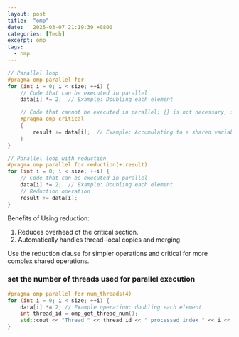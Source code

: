 ```yaml
---
layout: post
title:  "omp"
date:   2025-03-07 21:19:39 +0800
categories: [Tech]
excerpt: omp
tags:
  - omp
---
```


```C++
// Parallel loop
#pragma omp parallel for
for (int i = 0; i < size; ++i) {
    // Code that can be executed in parallel
    data[i] *= 2;  // Example: Doubling each element

    // Code that cannot be executed in parallel; {} is not necessary, it's used to improve readability and avoid unintended behavior.
    #pragma omp critical
    {
        result += data[i];  // Example: Accumulating to a shared variable
    }
}
```

```C++
// Parallel loop with reduction
#pragma omp parallel for reduction(+:result)
for (int i = 0; i < size; ++i) {
    // Code that can be executed in parallel
    data[i] *= 2;  // Example: Doubling each element
    // Reduction operation
    result += data[i];
}
```

Benefits of Using reduction:

1. Reduces overhead of the critical section. 
2. Automatically handles thread-local copies and merging.

Use the reduction clause for simpler operations and critical for more complex shared operations.

### set the number of threads used for parallel execution

```C++
#pragma omp parallel for num_threads(4)
for (int i = 0; i < size; ++i) {
    data[i] *= 2; // Example operation: doubling each element
    int thread_id = omp_get_thread_num();
    std::cout << "Thread " << thread_id << " processed index " << i << "\n";
}
```
